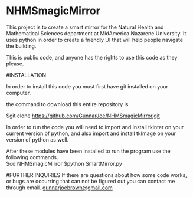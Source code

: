 # NHMSmagicMirror
This project is to create a smart mirror for the Natural Health and Mathematical Sciences department at MidAmerica Nazarene University.
It uses python in order to create a friendly UI that will help people navigate the building.

This is public code, and anyone has the rights to use this code as they please. 


#INSTALLATION

In order to install this code you must first have git installed on your computer. 

the command to download this entire repository is.

$git clone https://github.com/GunnarJoe/NHMSmagicMirror.git

In order to run the code you will need to import and install tkinter on your current version of python, and also import and install
tkImage on your version of python as well. 

After these modules have been installed to run the program use the following commands.  
$cd NHMSmagicMirror 
$python SmartMirror.py

#FURTHER INQUIRIES
If there are questions about how some code works, or bugs are occurring that can not be figured out you can contact me through email.
gunnarjoebrown@gmail.com
